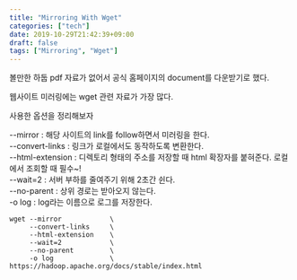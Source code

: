 ```yaml
---
title: "Mirroring With Wget"
categories: ["tech"]
date: 2019-10-29T21:42:39+09:00
draft: false
tags: ["Mirroring", "Wget"]
---
```

볼만한 하둡 pdf 자료가 없어서 공식 홈페이지의 document를 다운받기로 했다.

웹사이트 미러링에는 wget 관련 자료가 가장 많다.

사용한 옵션을 정리해보자

--mirror : 해당 사이트의 link를 follow하면서 미러링을 한다.<br/>
--convert-links : 링크가 로컬에서도 동작하도록 변환한다.<br/>
--html-extension : 디렉토리 형태의 주소를 저장할 때 html 확장자를 붙혀준다. 로컬에서 조회할 때 필수~!<br/>
--wait=2 : 서버 부하를 줄여주기 위해 2초간 쉰다.<br/>
--no-parent : 상위 경로는 받아오지 않는다.<br/>
-o log : log라는 이름으로 로그를 저장한다.

	wget --mirror            \
		 --convert-links     \
		 --html-extension    \
		 --wait=2            \
		 --no-parent         \
		 -o log              \
	https://hadoop.apache.org/docs/stable/index.html

